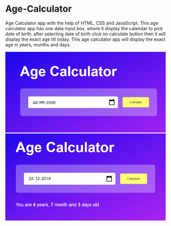 # Age-Calculator
Age Calculator app with the help of HTML, CSS and JavaScript. This age calculator app has one data input box, where it display the calendar to pick date of birth. after selecting date of birth click on calculate button then it will display the exact age till today. This age calculator app will display the exact age in years, months and days.

<img src="img/Screenshot_1.png" alt="HowItLooksLike">
<img src="img/Screenshot_2.png" alt="HowItLooksLike">
